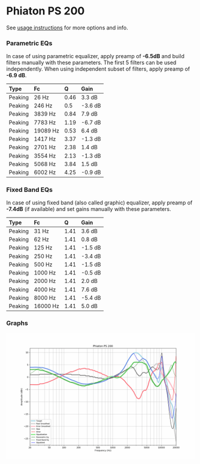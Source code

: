 # Phiaton PS 200
See [usage instructions](https://github.com/jaakkopasanen/AutoEq#usage) for more options and info.

### Parametric EQs
In case of using parametric equalizer, apply preamp of **-6.5dB** and build filters manually
with these parameters. The first 5 filters can be used independently.
When using independent subset of filters, apply preamp of **-6.9 dB**.

| Type    | Fc       |    Q | Gain    |
|:--------|:---------|:-----|:--------|
| Peaking | 26 Hz    | 0.46 | 3.3 dB  |
| Peaking | 246 Hz   | 0.5  | -3.6 dB |
| Peaking | 3839 Hz  | 0.84 | 7.9 dB  |
| Peaking | 7783 Hz  | 1.19 | -6.7 dB |
| Peaking | 19089 Hz | 0.53 | 6.4 dB  |
| Peaking | 1417 Hz  | 3.37 | -1.3 dB |
| Peaking | 2701 Hz  | 2.38 | 1.4 dB  |
| Peaking | 3554 Hz  | 2.13 | -1.3 dB |
| Peaking | 5068 Hz  | 3.84 | 1.5 dB  |
| Peaking | 6002 Hz  | 4.25 | -0.9 dB |

### Fixed Band EQs
In case of using fixed band (also called graphic) equalizer, apply preamp of **-7.4dB**
(if available) and set gains manually with these parameters.

| Type    | Fc       |    Q | Gain    |
|:--------|:---------|:-----|:--------|
| Peaking | 31 Hz    | 1.41 | 3.6 dB  |
| Peaking | 62 Hz    | 1.41 | 0.8 dB  |
| Peaking | 125 Hz   | 1.41 | -1.5 dB |
| Peaking | 250 Hz   | 1.41 | -3.4 dB |
| Peaking | 500 Hz   | 1.41 | -1.5 dB |
| Peaking | 1000 Hz  | 1.41 | -0.5 dB |
| Peaking | 2000 Hz  | 1.41 | 2.0 dB  |
| Peaking | 4000 Hz  | 1.41 | 7.6 dB  |
| Peaking | 8000 Hz  | 1.41 | -5.4 dB |
| Peaking | 16000 Hz | 1.41 | 5.0 dB  |

### Graphs
![](./Phiaton%20PS%20200.png)